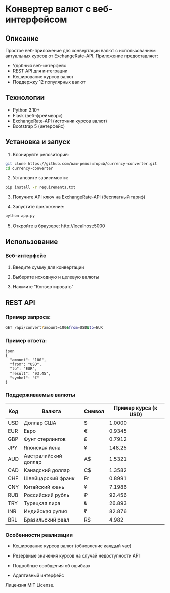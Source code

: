 # Конвертер валют с веб-интерфейсом


## Описание

Простое веб-приложение для конвертации валют с использованием актуальных курсов от ExchangeRate-API. Приложение предоставляет:

- Удобный веб-интерфейс
- REST API для интеграции
- Кеширование курсов валют
- Поддержку 12 популярных валют

## Технологии

- Python 3.10+
- Flask (веб-фреймворк)
- ExchangeRate-API (источник курсов валют)
- Bootstrap 5 (интерфейс)

## Установка и запуск

1. Клонируйте репозиторий:
```bash
git clone https://github.com/ваш-репозиторий/currency-converter.git
cd currency-converter
```
2. Установите зависимости:

```bash
pip install -r requirements.txt
```
3. Получите API ключ на ExchangeRate-API (бесплатный тариф)

4. Запустите приложение:

```bash
python app.py
```
5. Откройте в браузере:
http://localhost:5000

## Использование

### Веб-интерфейс
1. Введите сумму для конвертации

2. Выберите исходную и целевую валюты

3. Нажмите "Конвертировать"

## REST API
### Пример запроса:

```bash
GET /api/convert?amount=100&from=USD&to=EUR
```
### Пример ответа:

```
json
{
  "amount": "100",
  "from": "USD",
  "to": "EUR",
  "result": "93.45",
  "symbol": "€"
}
```
### Поддерживаемые валюты

| Код  | Валюта               | Символ | Пример курса (к USD) |
|------|----------------------|--------|---------------------|
| USD  | Доллар США           | $      | 1.0000              |
| EUR  | Евро                 | €      | 0.9345              |
| GBP  | Фунт стерлингов      | £      | 0.7912              |
| JPY  | Японская йена        | ¥      | 148.25              |
| AUD  | Австралийский доллар | A$     | 1.5321              |
| CAD  | Канадский доллар     | C$     | 1.3582              |
| CHF  | Швейцарский франк    | Fr     | 0.8991              |
| CNY  | Китайский юань       | ¥      | 7.1986              |
| RUB  | Российский рубль     | ₽      | 92.456              |
| TRY  | Турецкая лира        | ₺      | 26.893              |
| INR  | Индийская рупия      | ₹      | 82.876              |
| BRL  | Бразильский реал     | R$     | 4.982               |
### Особенности реализации
- Кеширование курсов валют (обновление каждый час)

- Резервные значения курсов на случай недоступности API

- Подробные сообщения об ошибках

- Адаптивный интерфейс

Лицензия
MIT License.
